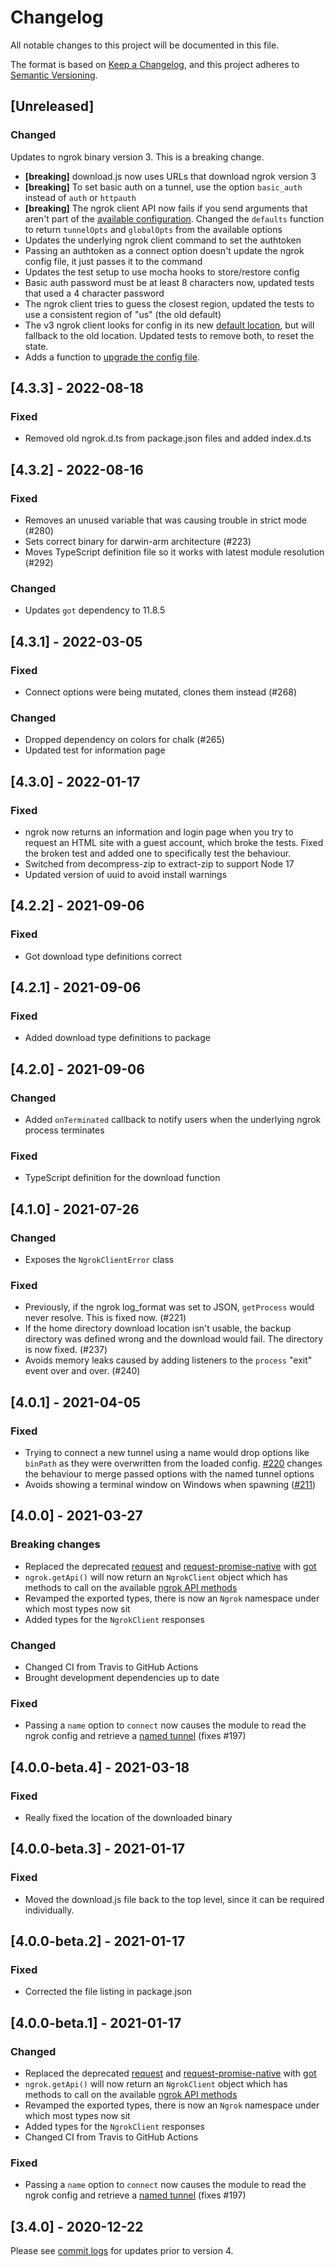 # Changelog
All notable changes to this project will be documented in this file.

The format is based on [Keep a Changelog](https://keepachangelog.com/en/1.0.0/),
and this project adheres to [Semantic Versioning](https://semver.org/spec/v2.0.0.html).

## [Unreleased]

### Changed

Updates to ngrok binary version 3. This is a breaking change.

- **[breaking]** download.js now uses URLs that download ngrok version 3
- **[breaking]** To set basic auth on a tunnel, use the option `basic_auth` instead of `auth` or `httpauth`
- **[breaking]** The ngrok client API now fails if you send arguments that aren't part of the [available configuration](https://ngrok.com/docs/ngrok-agent/config#config-ngrok-tunnel-definitions). Changed the `defaults` function to return `tunnelOpts` and `globalOpts` from the available options
- Updates the underlying ngrok client command to set the authtoken
- Passing an authtoken as a connect option doesn't update the ngrok config file, it just passes it to the command
- Updates the test setup to use mocha hooks to store/restore config
- Basic auth password must be at least 8 characters now, updated tests that used a 4 character password
- The ngrok client tries to guess the closest region, updated the tests to use a consistent region of "us" (the old default)
- The v3 ngrok client looks for config in its new [default location](https://ngrok.com/docs/ngrok-agent/config#config-ngrok-location), but will fallback to the old location. Updated tests to remove both, to reset the state.
- Adds a function to [upgrade the config file](https://ngrok.com/docs/guides/upgrade-v2-v3).

## [4.3.3] - 2022-08-18

### Fixed

- Removed old ngrok.d.ts from package.json files and added index.d.ts

## [4.3.2] - 2022-08-16

### Fixed

- Removes an unused variable that was causing trouble in strict mode (#280)
- Sets correct binary for darwin-arm architecture (#223)
- Moves TypeScript definition file so it works with latest module resolution (#292)

### Changed

- Updates `got` dependency to 11.8.5


## [4.3.1] - 2022-03-05

### Fixed

- Connect options were being mutated, clones them instead (#268)

### Changed

- Dropped dependency on colors for chalk (#265)
- Updated test for information page

## [4.3.0] - 2022-01-17

### Fixed

- ngrok now returns an information and login page when you try to request an HTML site with a guest account, which broke the tests. Fixed the broken test and added one to specifically test the behaviour.
- Switched from decompress-zip to extract-zip to support Node 17
- Updated version of uuid to avoid install warnings

## [4.2.2] - 2021-09-06

### Fixed

- Got download type definitions correct


## [4.2.1] - 2021-09-06

### Fixed

- Added download type definitions to package

## [4.2.0] - 2021-09-06

### Changed

- Added `onTerminated` callback to notify users when the underlying ngrok
  process terminates

### Fixed

- TypeScript definition for the download function

## [4.1.0] - 2021-07-26

### Changed

- Exposes the `NgrokClientError` class

### Fixed

- Previously, if the ngrok log_format was set to JSON, `getProcess` would never resolve. This is fixed now. (#221)
- If the home directory download location isn't usable, the backup directory was defined wrong and the download would fail. The directory is now fixed. (#237)
- Avoids memory leaks caused by adding listeners to the `process` "exit" event over and over. (#240)

## [4.0.1] - 2021-04-05

### Fixed

- Trying to connect a new tunnel using a name would drop options like `binPath` as they were overwritten from the loaded config. [#220](https://github.com/bubenshchykov/ngrok/pull/220) changes the behaviour to merge passed options with the named tunnel options
- Avoids showing a terminal window on Windows when spawning ([#211](https://github.com/bubenshchykov/ngrok/pull/211))

## [4.0.0] - 2021-03-27

### Breaking changes

- Replaced the deprecated [request](https://www.npmjs.com/package/request) and [request-promise-native](https://www.npmjs.com/package/request-promise-native) with [got](https://www.npmjs.com/package/got)
- `ngrok.getApi()` will now return an `NgrokClient` object which has methods to call on the available [ngrok API methods](https://ngrok.com/docs#client-api-base)
- Revamped the exported types, there is now an `Ngrok` namespace under which most types now sit
- Added types for the `NgrokClient` responses

### Changed

- Changed CI from Travis to GitHub Actions
- Brought development dependencies up to date

### Fixed

- Passing a `name` option to `connect` now causes the module to read the ngrok config and retrieve a [named tunnel](https://ngrok.com/docs#tunnel-definitions) (fixes #197)


## [4.0.0-beta.4] - 2021-03-18

### Fixed

- Really fixed the location of the downloaded binary

## [4.0.0-beta.3] - 2021-01-17

### Fixed

- Moved the download.js file back to the top level, since it can be required individually.

## [4.0.0-beta.2] - 2021-01-17

### Fixed

- Corrected the file listing in package.json

## [4.0.0-beta.1] - 2021-01-17

### Changed

- Replaced the deprecated [request](https://www.npmjs.com/package/request) and [request-promise-native](https://www.npmjs.com/package/request-promise-native) with [got](https://www.npmjs.com/package/got)
- `ngrok.getApi()` will now return an `NgrokClient` object which has methods to call on the available [ngrok API methods](https://ngrok.com/docs#client-api-base)
- Revamped the exported types, there is now an `Ngrok` namespace under which most types now sit
- Added types for the `NgrokClient` responses
- Changed CI from Travis to GitHub Actions

### Fixed

- Passing a `name` option to `connect` now causes the module to read the ngrok config and retrieve a [named tunnel](https://ngrok.com/docs#tunnel-definitions) (fixes #197)

## [3.4.0] - 2020-12-22

Please see [commit logs](https://github.com/bubenshchykov/ngrok/commits/master) for updates prior to version 4.